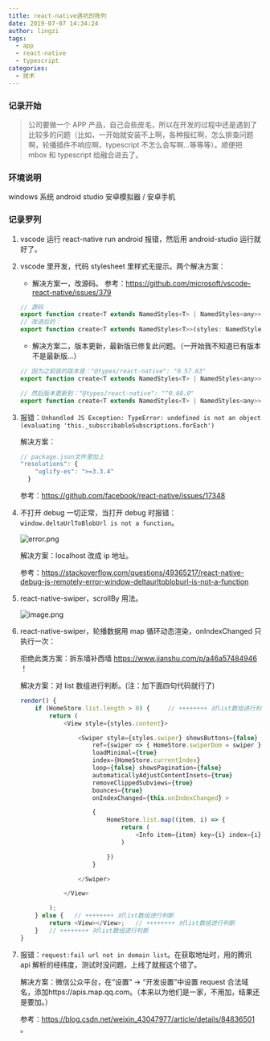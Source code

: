 ```yaml
---
title: react-native遇坑的陈列
date: 2019-07-07 14:34:24
author: lingzi
tags:
  - app
  - react-native
  - typescript
categories:
  - 技术
---
```


### 记录开始

> 公司要做一个 APP 产品，自己会些皮毛，所以在开发的过程中还是遇到了比较多的问题（比如，一开始就安装不上啊，各种报红啊，怎么排查问题啊，轮播插件不响应啊，typescript 不怎么会写啊...等等等）。顺便把 mbox 和 typescript 给融合进去了。

### 环境说明

windows 系统
android studio 安卓模拟器 / 安卓手机

### 记录罗列

1. vscode 运行 react-native run android 报错，然后用 android-studio 运行就好了。

2. vscode 里开发，代码 stylesheet 里样式无提示。两个解决方案：

   - 解决方案一，改源码。
     参考：https://github.com/microsoft/vscode-react-native/issues/379

   ```javascript
   // 源码
   export function create<T extends NamedStyles<T> | NamedStyles<any>>(styles: T): T;
   // 改进后的：
   export function create<T extends NamedStyles<T>>(styles: NamedStyles<T>): { [P in keyof T]: RegisteredStyle<T[P]> };
   ```

   - 解决方案二，版本更新，最新版已修复此问题。（一开始我不知道已有版本不是最新版...）

   ```javascript
   // 因为之前装的版本是："@types/react-native": "0.57.63"
   export function create<T extends NamedStyles<T> | NamedStyles<any>>(styles: T): T;

   // 然后版本更新到："@types/react-native": "^0.60.0"
   export function create<T extends NamedStyles<T> | NamedStyles<any>>(styles: T | NamedStyles<T>): T;
   ```

3. 报错：`Unhandled JS Exception: TypeError: undefined is not an object (evaluating 'this._subscribableSubscriptions.forEach')`

   解决方案：

   ```javascript
   // package.json文件里加上
   "resolutions": {
       "uglify-es": ">=3.3.4"
     }
   ```

   参考：https://github.com/facebook/react-native/issues/17348

4. 不打开 debug 一切正常，当打开 debug 时报错：`window.deltaUrlToBlobUrl is not a function`。

   ![error.png](https://upload-images.jianshu.io/upload_images/3453108-ed976ab7e78b9bc4.png?imageMogr2/auto-orient/strip%7CimageView2/2/w/1240)

   解决方案：localhost 改成 ip 地址。

   参考：https://stackoverflow.com/questions/49365217/react-native-debug-js-remotely-error-window-deltaurltobloburl-is-not-a-function

5. react-native-swiper，scrollBy 用法。

   ![image.png](https://upload-images.jianshu.io/upload_images/3453108-723338ec09f20cf1.png?imageMogr2/auto-orient/strip%7CimageView2/2/w/1240)

6. react-native-swiper，轮播数据用 map 循环动态渲染，onIndexChanged 只执行一次：

   拒绝此类方案：拆东墙补西墙 https://www.jianshu.com/p/a46a57484946 ！

   解决方案：对 list 数组进行判断。(注：加下面四句代码就行了)

   ```javascript
   render() {
       if (HomeStore.list.length > 0) {     // ++++++++ 对list数组进行判断
           return (
               <View style={styles.content}>

                   <Swiper style={styles.swiper} showsButtons={false}
                       ref={swiper => { HomeStore.swiperDom = swiper }}
                       loadMinimal={true}
                       index={HomeStore.currentIndex}
                       loop={false} showsPagination={false}
                       automaticallyAdjustContentInsets={true}
                       removeClippedSubviews={true}
                       bounces={true}
                       onIndexChanged={this.onIndexChanged} >

                       {
                           HomeStore.list.map((item, i) => {
                               return (
                                   <Info item={item} key={i} index={i} list={HomeStore.list} />
                               )

                           })
                       }

                   </Swiper>

               </View>

           );
       } else {   // ++++++++ 对list数组进行判断
           return <View></View>;   // ++++++++ 对list数组进行判断
       }   // ++++++++ 对list数组进行判断
   }
   ```

7. 报错：`request:fail url not in domain list`。在获取地址时，用的腾讯 api 解析的经纬度，测试时没问题，上线了就报这个错了。

   解决方案：微信公众平台，在“设置” -> “开发设置”中设置 request 合法域名，添加https://apis.map.qq.com。（本来以为他们是一家，不用加，结果还是要加。）

   参考：https://blog.csdn.net/weixin_43047977/article/details/84836501 。
